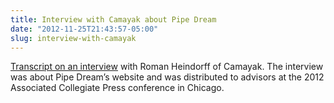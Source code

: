 ```yaml
---
title: Interview with Camayak about Pipe Dream
date: "2012-11-25T21:43:57-05:00"
slug: interview-with-camayak
---
```


[Transcript on an interview](https://www.scribd.com/document/113523774/Interview-with-Camayak-about-Pipe-Dream) with Roman Heindorff of Camayak. The interview was about Pipe Dream’s website and was distributed to advisors at the 2012 Associated Collegiate Press conference in Chicago.
